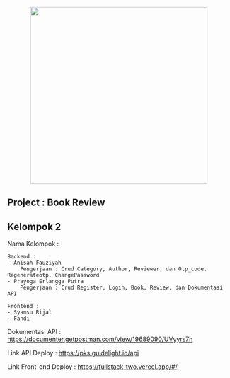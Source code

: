 <p align="center"><a href="https://laravel.com" target="_blank"><img src="https://raw.githubusercontent.com/laravel/art/master/logo-lockup/5%20SVG/2%20CMYK/1%20Full%20Color/laravel-logolockup-cmyk-red.svg" width="400"></a></p>

## Project : Book Review

## Kelompok 2

Nama Kelompok :

    Backend :
    - Anisah Fauziyah
        Pengerjaan : Crud Category, Author, Reviewer, dan Otp_code, Regenerateotp, ChangePassword
    - Prayoga Erlangga Putra
        Pengerjaan : Crud Register, Login, Book, Review, dan Dokumentasi API

    Frontend :
    - Syamsu Rijal
    - Fandi

Dokumentasi API : https://documenter.getpostman.com/view/19689090/UVyyrs7h

Link API Deploy : https://pks.guidelight.id/api

Link Front-end Deploy : https://fullstack-two.vercel.app/#/
